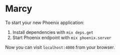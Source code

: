 # Marcy

To start your new Phoenix application:

1. Install dependencies with `mix deps.get`
2. Start Phoenix endpoint with `mix phoenix.server`

Now you can visit `localhost:4000` from your browser.
